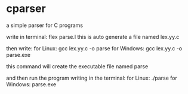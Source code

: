 # cparser
a simple parser for C programs

write in terminal: flex parse.l
this is auto generate a file named lex.yy.c

then write: 
	for Linux: gcc lex.yy.c -o parse
	for Windows: gcc lex.yy.c -o parse.exe
	
this command will create the executable file named parse

and then run the program writing in the terminal:
	for Linux: ./parse
	for Windows: parse.exe
